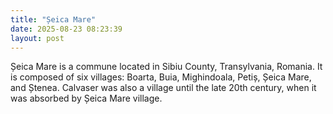 ```yaml
---
title: "Șeica Mare"
date: 2025-08-23 08:23:39 
layout: post
---
```


Șeica Mare is a commune located in Sibiu County, Transylvania, Romania. It is composed of six villages: Boarta, Buia, Mighindoala, Petiș, Șeica Mare, and Ștenea. Calvaser was also a village until the late 20th century, when it was absorbed by Șeica Mare village.